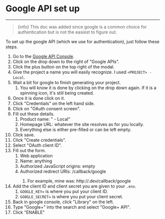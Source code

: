 # Google API set up

---

> {info} This doc was added since google is a common choice for authentication but is not the easiest to figure out.

To set up the google API (which we use for authentication), just follow these steps.

1. Go to the [Google API Console](https://console.developers.google.com/apis?pli=1).
1. Click on the drop down to the right of "Google APIs".
1. Click the plus button on the top right of the modal.
1. Give the project a name you will easily recognize.  I used `<PROJECT> - Local`.
1. Wait a bit for google to finish generating your project.
    1. You will know it is done by clicking on the drop down again.  If it is a spinning icon, it's still being created.
1. Once it is done click on it.
1. Click "Credentials" on the left hand side.
1. Click on "OAuth consent screen".
1. Fill out these details.
    1. Product name: "<PROJECT> - Local"
    1. Homepage URL: whatever the site resolves as for you locally.
    1. Everything else is either pre-filled or can be left empty.
1. Click save.
1. Click "Create credentials".
1. Select "OAuth client ID".
1. Fill out the form.
    1. Web application
    1. Name: anything
    1. Authorized JavaScript origins: empty
    1. Authorized redirect URIs: <your local site>/callback/google
        1. For example, mine was: http://<PROJECT>.dev/callback/google
1. Add the client ID and client secret you are given to your `.env`.
    1. `GOOGLE_KEY=` is where you put your client ID.
    1. `GOOGLE_SECRET=` is where you put your client secret.
1. Back in google console, click "Library" on the left.
1. Type "Google+" into the search and select "Google+ API".
1. Click "ENABLE"
